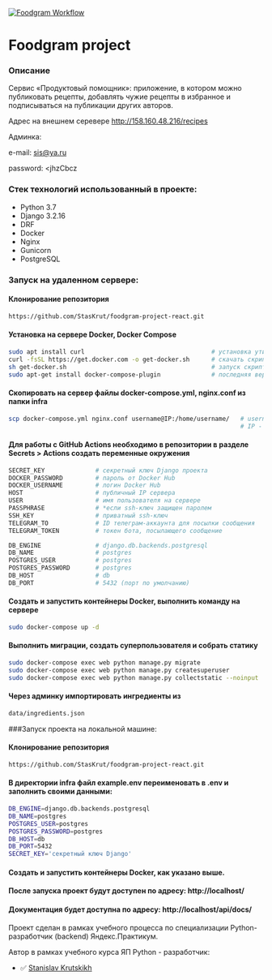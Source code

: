[![Foodgram Workflow](https://github.com/StasKrut/foodgram-project-react/actions/workflows/foodgram_workflow.yml/badge.svg)](https://github.com/StasKrut/foodgram-project-react/actions/workflows/foodgram_workflow.yml)

# Foodgram project
### Описание
Сервис «Продуктовый помощник»: приложение, в котором можно публиковать рецепты, добавлять чужие рецепты в избранное и подписываться на публикации других авторов.

Адрес на внешнем серевере http://158.160.48.216/recipes

Админка:

e-mail: sis@ya.ru

password: <jhzCbcz

### Стек технологий использованный в проекте:
- Python 3.7
- Django 3.2.16
- DRF
- Docker
- Nginx
- Gunicorn
- PostgreSQL

### Запуск на удаленном сервере:
#### Клонирование репозитория

```bash
https://github.com/StasKrut/foodgram-project-react.git
```

#### Установка на сервере Docker, Docker Compose
```bash
sudo apt install curl                                   # установка утилиты для скачивания файлов
curl -fsSL https://get.docker.com -o get-docker.sh      # скачать скрипт для установки
sh get-docker.sh                                        # запуск скрипта
sudo apt-get install docker-compose-plugin              # последняя версия docker compose
```
#### Скопировать на сервер файлы docker-compose.yml, nginx.conf из папки infra
```bash
scp docker-compose.yml nginx.conf username@IP:/home/username/   # username - имя пользователя на сервере
                                                                # IP - публичный IP сервера
```
#### Для работы с GitHub Actions необходимо в репозитории в разделе Secrets > Actions создать переменные окружения
```bash
SECRET_KEY              # секретный ключ Django проекта
DOCKER_PASSWORD         # пароль от Docker Hub
DOCKER_USERNAME         # логин Docker Hub
HOST                    # публичный IP сервера
USER                    # имя пользователя на сервере
PASSPHRASE              # *если ssh-ключ защищен паролем
SSH_KEY                 # приватный ssh-ключ
TELEGRAM_TO             # ID телеграм-аккаунта для посылки сообщения
TELEGRAM_TOKEN          # токен бота, посылающего сообщение

DB_ENGINE               # django.db.backends.postgresql
DB_NAME                 # postgres
POSTGRES_USER           # postgres
POSTGRES_PASSWORD       # postgres
DB_HOST                 # db
DB_PORT                 # 5432 (порт по умолчанию)
```
#### Создать и запустить контейнеры Docker, выполнить команду на сервере
```bash
sudo docker-compose up -d
```
#### Выполнить миграции, создать суперпользователя и собрать статику
```bash
sudo docker-compose exec web python manage.py migrate
sudo docker-compose exec web python manage.py createsuperuser
sudo docker-compose exec web python manage.py collectstatic --noinput
```
#### Через админку импортировать ингредиенты из
```bash
data/ingredients.json
```
###Запуск проекта на локальной машине:
#### Клонирование репозитория

```bash
https://github.com/StasKrut/foodgram-project-react.git
```
#### В директории infra файл example.env переименовать в .env и заполнить своими данными:
```bash
DB_ENGINE=django.db.backends.postgresql
DB_NAME=postgres
POSTGRES_USER=postgres
POSTGRES_PASSWORD=postgres
DB_HOST=db
DB_PORT=5432
SECRET_KEY='секретный ключ Django'
```
#### Создать и запустить контейнеры Docker, как указано выше.

#### После запуска проект будут доступен по адресу: http://localhost/

#### Документация будет доступна по адресу: http://localhost/api/docs/
  
Проект сделан в рамках учебного процесса по специализации Python-разработчик (backend) Яндекс.Практикум.

Автор в рамках учебного курса ЯП Python - разработчик:
- :white_check_mark: [Stanislav Krutskikh](https://github.com/StasKrut)
